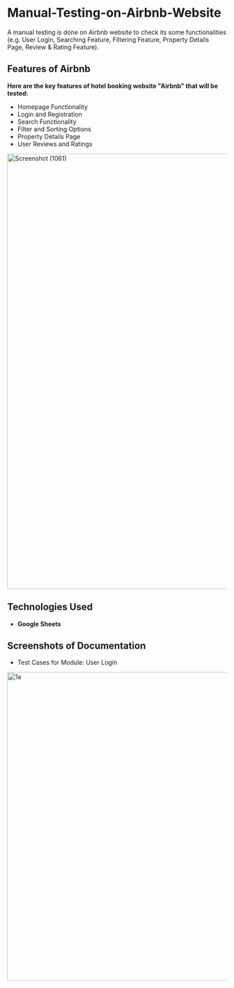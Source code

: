 # Manual-Testing-on-Airbnb-Website
A manual testing is done on Airbnb website to check its some functionalities (e.g. User Login, Searching Feature, Filtering Feature, Property Details Page, Review &amp; Rating Feature).

## Features of Airbnb
**Here are the key features of hotel booking website "Airbnb" that will be tested:**
- Homepage Functionality
- Login and Registration
- Search Functionality
- Filter and Sorting Options
- Property Details Page
- User Reviews and Ratings

<img width="1920" height="997" alt="Screenshot (1061)" src="https://github.com/user-attachments/assets/99ee438f-3180-4192-a6ea-a6e41dfd5b32" />

## Technologies Used
- **Google Sheets** 

## Screenshots of Documentation

- Test Cases for Module: User Login
<img width="1290" height="707" alt="1a" src="https://github.com/user-attachments/assets/a62869b1-7bcb-4e0c-8f38-70a2347f3788" />
